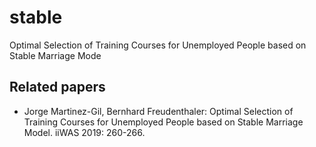   # stable
  Optimal Selection of Training Courses for Unemployed People based on Stable Marriage Mode
 
  ## Related papers
 - Jorge Martinez-Gil, Bernhard Freudenthaler: Optimal Selection of Training Courses for Unemployed People based on Stable Marriage Model. iiWAS 2019: 260-266.

